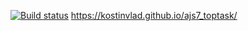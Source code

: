 [![Build status](https://ci.appveyor.com/api/projects/status/uc6hxl4eglb1h564?svg=true)](https://ci.appveyor.com/project/kostinvlad/ajs7-toptask)
https://kostinvlad.github.io/ajs7_toptask/
